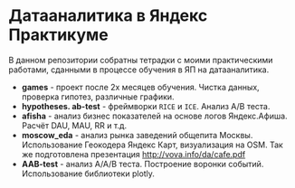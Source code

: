 # Датааналитика в Яндекс Практикуме

В данном репозитории собратны тетрадки с моими практическими работами, сданными в процессе обучения в ЯП на датааналитика.
* __games__ - проект после 2х месяцев обучения. Чистка данных, проверка гипотез, различные графики.
* __hypotheses. ab-test__ - фреймворки `RICE` и `ICE`. Анализ A/B теста.
* __afisha__ - анализ бизнес показателей на основе логов Яндекс.Афиша. Расчёт DAU, MAU, RR и т.д.
* __moscow_eda__ - анализ рынка заведений общепита Москвы. Использование Геокодера Яндекс Карт, визуализация на OSM. Так же подготовлена презентация http://vova.info/da/cafe.pdf
* __AAB-test__ - анализ A/A/B теста. Построение воронки событий. Использование библиотеки plotly.
